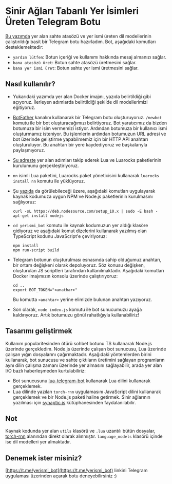 # Sinir Ağları Tabanlı Yer İsimleri Üreten Telegram Botu
[Bu yazımda](https://ozymaxx.github.io/blog/2017/08/17/sahte-atasoz-yerismi/) yer alan sahte atasözü 
ve yer ismi üreten dil modellerinin çalıştırıldığı basit bir Telegram botu hazırladım. Bot, aşağıdaki komutları 
desteklemektedir:

* `yardım lütfen`: Botun içeriği ve kullanımı hakkında mesaj almanızı sağlar. 
* `bana atasözü üret`: Botun sahte atasözü üretmesini sağlar.
* `bana yer ismi üret`: Botun sahte yer ismi üretmesini sağlar.


## Nasıl kullanılır?
* Yukarıdaki yazımda yer alan Docker imajını, yazıda belirtildiği gibi açıyoruz. İlerleyen adımlarda belirtildiği
şekilde dil modellerimizi eğitiyoruz.

* [BotFather](https://t.me/botfather) kanalını kullanarak bir Telegram botu oluşturuyoruz.
`/newbot` komutu ile bir bot oluşturacağımızı belirtiyoruz. Bot yaratıcımız da bizden botumuza bir isim vermemizi
istiyor. Ardından botumuza bir kullanıcı ismi oluşturmamız isteniyor. Bu işlemlerin ardından botumuzun URL adresi ve 
bot üzerinde geliştirme yapabilmemiz için bir HTTP API anahtarı oluşturuluyor. Bu anahtarı bir yere kaydediyoruz
ve başkalarıyla paylaşmıyoruz.

* [Şu adreste](https://github.com/luarocks/luarocks/wiki/installation-instructions-for-unix) yer alan adımları takip ederek Lua ve Luarocks paketlerinin kurulumunu gerçekleştiriyoruz.

* `nn` isimli Lua paketini, Luarocks paket yöneticisini kullanarak `luarocks install nn` komutu ile yüklüyoruz.

* Şu [yazıda](https://tecadmin.net/install-latest-nodejs-npm-on-ubuntu/) da görülebileceği üzere, aşağıdaki komutları
uygulayarak kaynak kodumuza uygun NPM ve Node.js paketlerinin kurulmasını sağlıyoruz:
    ```
    curl -sL https://deb.nodesource.com/setup_10.x | sudo -E bash -
    apt-get install nodejs
    ```

* `cd yerismi_bot` komutu ile kaynak kodumuzun yer aldığı klasöre gidiyoruz ve aşağıdaki komut dizelerini kullanarak
yazılmış olan TypeScript kodunu JavaScript'e çeviriyoruz:
    ```
    npm install
    npm run-script build
    ```

* Telegram botunun oluşturulması esnasında sahip olduğumuz anahtarı, bir ortam değişkeni olarak depoluyoruz. Söz konusu
değişken, oluşturulan JS scriptleri tarafından kullanılmaktadır. Aşağıdaki komutları Docker imajımızın konsolu üzerinde çalıştırıyoruz:
    ```
    cd ..
    export BOT_TOKEN="<anathar>" 
    ```
    Bu komutta `<anahtar>` yerine elimizde bulunan anahtarı yazıyoruz.

* Son olarak, `node index.js` komutu ile bot sunucumuzu ayağa kaldırıyoruz. Artık botumuzu gönül rahatlığıyla kullanabiliriz!

## Tasarımı geliştirmek
Kullanım popularitesinden ötürü sohbet botunu TS kullanarak Node.js üzerinde gerçekledim. Node.js üzerinde çalışan bot sunucusu, Lua üzerinde çalışan yığın dosyalarını çağırmaktadır. Aşağıdaki yöntemlerden birini kullanarak, bot sunucusu ve sahte çıktıların üretimini sağlayan programların aynı dilin çalışma zamanı üzerinde yer almasını sağlayabilir, arada yer alan I/O bazlı haberleşmeden kurtulabiliriz:

* Bot sunucusunu [lua-telegram-bot](https://github.com/cosmonawt/lua-telegram-bot) kullanarak Lua dilini kullanarak gerçeklemek.
* Lua dilinde yazılan `torch-rnn` uygulamasını JavaScript dilini kullanarak gerçeklemek ve bir Node.js paketi haline getirmek. Sinir ağlarının yazılması için [synaptic.js](https://caza.la/synaptic/#/) kütüphanesinden faydalanılabilir.

## Not
Kaynak kodunda yer alan `utils` klasörü ve `.lua` uzantılı bütün dosyalar, [torch-rnn](https://github.com/jcjohnson/torch-rnn) alanından direkt olarak alınmıştır. `language_models` klasörü içinde ise dil modelleri yer almaktadır.

## Denemek ister misiniz?
[https://t.me/yerismi_bot](https://t.me/yerismi_bot) linkini Telegram uygulaması üzerinden açarak botu deneyebilirsiniz :)
